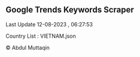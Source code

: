 

## Google Trends Keywords Scraper 
 
Last Update 12-08-2023 , 06:27:53

Country List :
VIETNAM.json



© Abdul Muttaqin 
